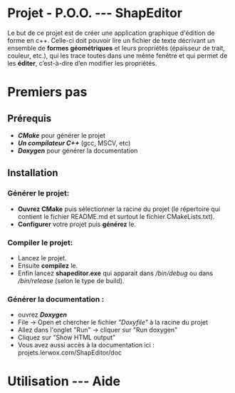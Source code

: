 # Projet - P.O.O.  --- ShapEditor

Le but de ce projet est de créer une application graphique d'édition de forme en c++. Celle-ci doit pouvoir lire un fichier de texte décrivant un ensemble de **formes géométriques** et leurs propriétés (épaisseur de trait, couleur, etc.), qui les trace toutes dans une même fenêtre et qui permet de les **éditer**, c’est-à-dire d’en modifier les propriétés.

# Premiers pas
## Prérequis 
- ***CMake*** pour générer le projet
- ***Un compilateur C++*** (gcc, MSCV, etc)
- ***Doxygen*** pour générer la documentation

## Installation 
### Générer le projet:
- **Ouvrez CMake** puis sélectionner la racine du projet (le répertoire qui contient le fichier README.md et surtout le fichier CMakeLists.txt).
- **Configurer** votre projet puis **générez** le.

### Compiler le projet:
- Lancez le projet.
- Ensuite **compilez** le.
- Enfin lancez **shapeditor.exe** qui apparait dans */bin/debug* ou dans */bin/release* (selon le type de build).

### Générer la documentation :
- ouvrez ***Doxygen***
- File -> Open et chercher le fichier *"Doxyfile"* à la racine du projet
- Allez dans l'onglet "Run" -> cliquer sur "Run doxygen"
- Cliquez sur "Show HTML output"
- Vous avez aussi accès à la documentation ici : projets.lerwox.com/ShapEditor/doc

# Utilisation --- Aide